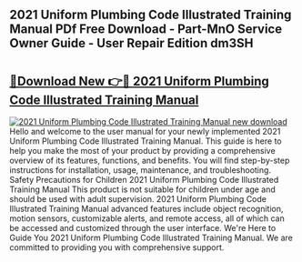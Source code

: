 ## 2021 Uniform Plumbing Code Illustrated Training Manual PDf Free Download - Part-MnO Service Owner Guide - User Repair Edition dm3SH

# <h2><a href="http://bc14311.oget.top/?id=2021+Uniform+Plumbing+Code+Illustrated+Training+Manual">🔗Download New 👉🔴 2021 Uniform Plumbing Code Illustrated Training Manual</a></h2>

[![2021 Uniform Plumbing Code Illustrated Training Manual new download](https://i.imgur.com/5g1atiW.png)](http://bc14311.oget.top/?id=2021+Uniform+Plumbing+Code+Illustrated+Training+Manual)
Hello and welcome to the user manual for your newly implemented 2021 Uniform Plumbing Code Illustrated Training Manual. This guide is here to help you make the most of your product by providing a comprehensive overview of its features, functions, and benefits. You will find step-by-step instructions for installation, usage, maintenance, and troubleshooting. Safety Precautions for Children 2021 Uniform Plumbing Code Illustrated Training Manual This product is not suitable for children under age and should be used with adult supervision. 2021 Uniform Plumbing Code Illustrated Training Manual advanced features include object recognition, motion sensors, customizable alerts, and remote access, all of which can be accessed and customized through the user interface. We're Here to Guide You 2021 Uniform Plumbing Code Illustrated Training Manual. We are committed to providing you with comprehensive support.
